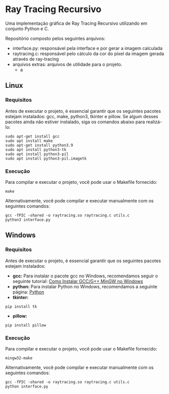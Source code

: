 # Ray Tracing Recursivo
Uma implementação gráfica de Ray Tracing Recursivo utilizando em conjunto Python e C.

Repositório composto pelos seguintes arquivos:
- interface.py: responsável pela interface e por gerar a imagem calculada
- raytracing.c: responsável pelo cálculo da cor do píxel da imagem gerada através de ray-tracing
- arquivos extras: arquivos de utilidade para o projeto.
  - a

## Linux

### Requisitos
Antes de executar o projeto, é essencial garantir que os seguintes pacotes estejam instalados: gcc, make, python3, tkinter e pillow. Se algum desses pacotes ainda não estiver instalado, siga os comandos abaixo para realizá-lo:
```
sudo apt-get install gcc
sudo apt install make
sudo apt-get install python3.9
sudo apt install python3-tk
sudo apt install python3-pil
sudo apt install python3-pil.imagetk
```

### Execução
Para compilar e executar o projeto, você pode usar o Makefile fornecido:
```
make
```
Alternativamente, você pode compilar e executar manualmente com os seguintes comandos:
```
gcc -fPIC -shared -o raytracing.so raytracing.c utils.c
python3 interface.py
```

## Windows

### Requisitos
Antes de executar o projeto, é essencial garantir que os seguintes pacotes estejam instalados:
- **gcc:**
Para instalar o pacote gcc no Windows, recomendamos seguir o seguinte tutorial: [Como Instalar GCC/G++ MinGW no Windows](https://terminalroot.com.br/2022/12/como-instalar-gcc-gpp-mingw-no-windows.html)
- **python:**
Para instalar Python no Windows, recomendamos a seguinte página: [Python](https://www.python.org/downloads/windows/)
- **tkinter:**
```
pip install tk
```
- **pillow:**
```
pip install pillow
```

### Execução
Para compilar e executar o projeto, você pode usar o Makefile fornecido:
```
mingw32-make
```
Alternativamente, você pode compilar e executar manualmente com os seguintes comandos:
```
gcc -fPIC -shared -o raytracing.so raytracing.c utils.c
python interface.py
```
